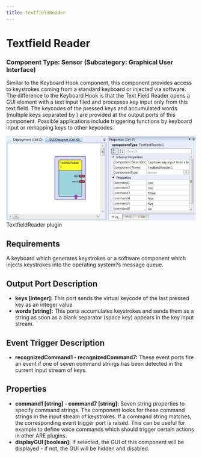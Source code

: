 ```yaml
---
title: TextfieldReader
---
```


# Textfield Reader

### Component Type: Sensor (Subcategory: Graphical User Interface)

Similar to the Keyboard Hook component, this component provides access to keystrokes coming from a standard keyboard or injected via software. The difference to the Keyboard Hook is that the Text Field Reader opens a GUI element with a text input filed and processes key input only from this text field. The keycodes of the pressed keys and accumulated words (multiple keys separated by ) are provided at the output ports of this component. Possible applications include triggering functions by keyboard input or remapping keys to other keycodes.

![Screenshot: TextfieldReader plugin](./img/TextfieldReader.jpg "Screenshot: TextfieldReader plugin")  
TextfieldReader plugin

## Requirements

A keyboard which generates keystrokes or a software component which injects keystrokes into the operating system?s message queue.

## Output Port Description

- **keys \[integer\]:** This port sends the virtual keycode of the last pressed key as an integer value.
- **words \[string\]:** This ports accumulates keystrokes and sends them as a string as soon as a blank separator (space key) appears in the key input stream.

## Event Trigger Description

- **recognizedCommand1 - recognizedCommand7:** These event ports fire an event if one of seven command strings has been detected in the current input stream of keys.

## Properties

- **command1 \[string\] - command7 \[string\]:** Seven string properties to specify command strings. The component looks for these command strings in the input stream of keystrokes. If a command string matches, the corresponding event trigger port is raised. This can be useful for example to define voice commands which should trigger certain actions in other ARE plugins.
- **displayGUI \[boolean\]:** If selected, the GUI of this component will be displayed - if not, the GUI will be hidden and disabled.
